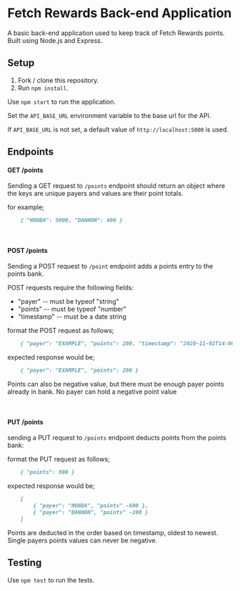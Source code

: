 # Fetch Rewards Back-end Application

A basic back-end application used to keep track of Fetch Rewards points. Built using Node.js and Express. 


## Setup

1. Fork / clone this repository.
1. Run `npm install`.

Use `npm start` to run the application.

Set the `API_BASE_URL` environment variable to the base url for the API.

If `API_BASE_URL` is not set, a default value of `http://localhost:5000` is used.


## Endpoints

#### GET /points
Sending a GET request to `/points` endpoint should return an object where the keys are unique payers and values are their point totals.

for example;
```md
    { "HONDA": 5000, "DANNON": 400 }
```
&nbsp;

#### POST /points
Sending a POST request to `/point` endpoint adds a points entry to the points bank.

POST requests require the following fields:
- "payer" -- must be typeof "string"
- "points" -- must be typeof "number"
- "timestamp" -- must be a date string

format the POST request as follows;
```md
    { "payer": "EXAMPLE", "points": 200, "timestamp": "2020-11-02T14:00:00Z" }
```

expected response would be;
```md
    { "payer": "EXAMPLE", "points": 200 }
```
Points can also be negative value, but there must be enough payer points already in bank. No payer can hold a negative point value

&nbsp;

#### PUT /points
sending a PUT request to `/points` endpoint deducts points from the points bank:

format the PUT request as follows;
```md
    { "points": 800 }
```

expected response would be;
```md
    [
        { "payer": "HONDA", "points" -600 },
        { "payer": "DANNON", "points" -200 }
    ]
```
Points are deducted in the order based on timestamp, oldest to newest. Single payers points values can never be negative. 

## Testing
Use `npm test` to run the tests.